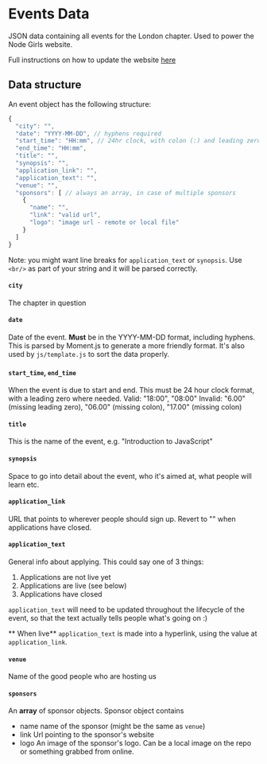 # Events Data
JSON data containing all events for the London chapter.  Used to power the Node Girls website.

Full instructions on how to update the website [here](https://github.com/node-girls/node-girls-website/blob/master/updating-site.md)

## Data structure

An event object has the following structure:

```js
{
  "city": "",
  "date": "YYYY-MM-DD", // hyphens required
  "start_time": "HH:mm", // 24hr clock, with colon (:) and leading zero
  "end_time": "HH:mm",
  "title": "",
  "synopsis": "",
  "application_link": "",
  "application_text": "",
  "venue": "",
  "sponsors": [ // always an array, in case of multiple sponsors
    {
      "name": "",
      "link": "valid url",
      "logo": "image url - remote or local file"
    }
  ]
}
```

Note: you might want line breaks for `application_text` or `synopsis`. Use `<br/>` as part of your string and it will be parsed correctly.

#### `city`
The chapter in question

#### `date`
Date of the event.  **Must** be in the YYYY-MM-DD format, including hyphens.  This is parsed by Moment.js to generate a more friendly format.  It's also used by `js/template.js` to sort the data properly.

#### `start_time`, `end_time`
When the event is due to start and end.  This must be 24 hour clock format, with a leading zero where needed.
Valid: "18:00", "08:00"
Invalid: "6.00" (missing leading zero), "06.00" (missing colon), "17.00" (missing colon)

#### `title`
This is the name of the event, e.g. "Introduction to JavaScript"

#### `synopsis`
Space to go into detail about the event, who it's aimed at, what people will learn etc.

#### `application_link`
URL that points to wherever people should sign up.  Revert to "" when applications have closed.

#### `application_text`
General info about applying.  This could say one of 3 things:
1. Applications are not live yet
2. Applications are live (see below)
3. Applications have closed

`application_text` will need to be updated throughout the lifecycle of the event, so that the text actually tells people what's going on :)

** When live**
`application_text` is made into a hyperlink, using the value at `application_link`.

#### `venue`
Name of the good people who are hosting us

#### `sponsors`
An **array** of sponsor objects.  Sponsor object contains
- name
  name of the sponsor (might be the same as `venue`)
- link
  Url pointing to the sponsor's website
- logo
  An image of the sponsor's logo.  Can be a local image on the repo or something grabbed from online.
